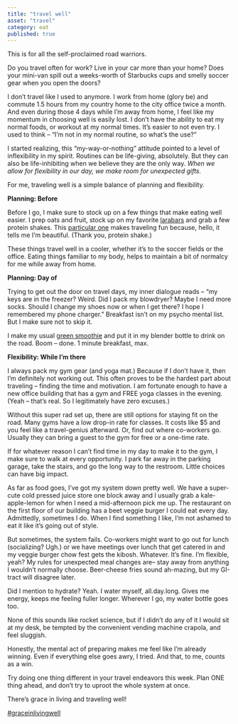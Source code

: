 ```yaml
---
title: "travel well"
asset: "travel" 
category: eat
published: true
---
```

This is for all the self-proclaimed road warriors.

Do you travel often for work? Live in your car more than your home? Does your mini-van spill out a weeks-worth of Starbucks cups and smelly soccer gear when you open the doors?

I don’t travel like I used to anymore. I work from home (glory be) and commute 1.5 hours from my country home to the city office twice a month. And even during those 4 days while I’m away from home, I feel like my momentum in choosing well is easily lost. I don’t have the ability to eat my normal foods, or workout at my normal times. It’s easier to not even try. I used to think – “I’m not in my normal routine, so what’s the use?”

I started realizing, this “my-way-or-nothing” attitude pointed to a level of inflexibility in my spirit. Routines can be life-giving, absolutely. But they can also be life-inhibiting when we believe they are the only way. _When we allow for flexibility in our day, we make room for unexpected gifts._

For me, traveling well is a simple balance of planning and flexibility. 

**Planning: Before**

Before I go, I make sure to stock up on a few things that make eating well easier. I prep oats and fruit, stock up on my favorite [larabars](http://shop.larabar.com/ALT-PROTEIN-Chocolate-Peanut-Butter/p/LARA-51063&c=LaraBar@Alt) and grab a few protein shakes. This [particular one](http://www.drinksvelte.com/) makes traveling fun because, hello, it tells me I’m beautiful. (Thank you, protein shake.)

These things travel well in a cooler, whether it’s to the soccer fields or the office. Eating things familiar to my body, helps to maintain a bit of normalcy for me while away from home.

**Planning: Day of**

Trying to get out the door on travel days, my inner dialogue reads – “my keys are in the freezer? Weird. Did I pack my blowdryer? Maybe I need more socks. Should I change my shoes now or when I get there? I hope I remembered my phone charger.”
Breakfast isn’t on my psycho mental list. But I make sure not to skip it.

I make my usual [green smoothie](http://thelivingwell.co/eat/green-smoothie) and put it in my blender bottle to drink on the road. Boom – done. 1 minute breakfast, max.  

**Flexibility: While I’m there**

I always pack my gym gear (and yoga mat.) Because if I don’t have it, then I’m definitely not working out. This often proves to be the hardest part about traveling – finding the time and motivation. I am fortunate enough to have a new office building that has a gym and FREE yoga classes in the evening. (Yeah – that’s real. So I legitimately have zero excuses.)

Without this super rad set up, there are still options for staying fit on the road. Many gyms have a low drop-in rate for classes. It costs like $5 and you feel like a travel-genius afterward. Or, find out where co-workers go. Usually they can bring a guest to the gym for free or a one-time rate. 

If for whatever reason I can’t find time in my day to make it to the gym, I make sure to walk at every opportunity. I park far away in the parking garage, take the stairs, and go the long way to the restroom. Little choices can have big impact.

As far as food goes, I’ve got my system down pretty well. We have a super-cute cold pressed juice store one block away and I usually grab a kale-apple-lemon for when I need a mid-afternoon pick me up. The restaurant on the first floor of our building has a beet veggie burger I could eat every day. Admittedly, sometimes I do. When I find something I like, I’m not ashamed to eat it like it’s going out of style.

But sometimes, the system fails. Co-workers might want to go out for lunch (socializing? Ugh.) or we have meetings over lunch that get catered in and my veggie burger chow fest gets the kibosh. Whatever. It’s fine. I’m flexible, yeah? My rules for unexpected meal changes are– stay away from anything I wouldn’t normally choose. Beer-cheese fries sound ah-mazing, but my GI-tract will disagree later.

Did I mention to hydrate? Yeah. I water myself, all.day.long. Gives me energy, keeps me feeling fuller longer. Wherever I go, my water bottle goes too.

None of this sounds like rocket science, but if I didn’t do any of it I would sit at my desk, be tempted by the convenient vending machine crapola, and feel sluggish.

Honestly, the mental act of preparing makes me feel like I’m already winning. Even if everything else goes awry, I tried. And that, to me, counts as a win.

Try doing one thing different in your travel endeavors this week. Plan ONE thing ahead, and don’t try to uproot the whole system at once. 

There’s grace in living and traveling well!

[#graceinlivingwell](https://www.instagram.com/explore/tags/graceinlivingwell/)
